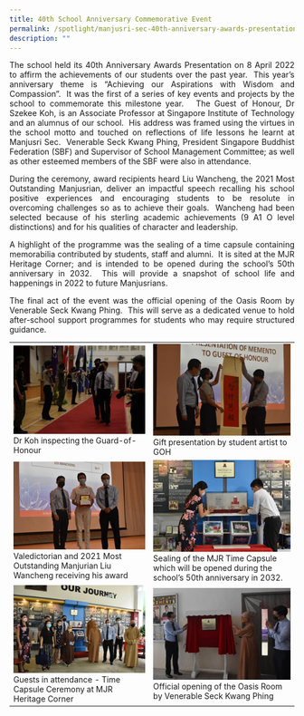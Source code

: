 ```yaml
---
title: 40th School Anniversary Commemorative Event
permalink: /spotlight/manjusri-sec-40th-anniversary-awards-presentation/
description: ""
---
```


<p style="text-align: justify;">The school held its 40th Anniversary Awards Presentation on 8 April 2022 to affirm the achievements of our students over the past year.  This year’s anniversary theme is “Achieving our Aspirations with Wisdom and Compassion”.  It was the first of a series of key events and projects by the school to commemorate this milestone year.   The Guest of Honour, Dr Szekee Koh, is an Associate Professor at Singapore Institute of Technology and an alumnus of our school.  His address was framed using the virtues in the school motto and touched on reflections of life lessons he learnt at Manjusri Sec.  Venerable Seck Kwang Phing, President Singapore Buddhist Federation (SBF) and Supervisor of School Management Committee; as well as other esteemed members of the SBF were also in attendance.</p>

<p style="text-align: justify;">During the ceremony, award recipients heard Liu Wancheng, the 2021 Most Outstanding Manjusrian, deliver an impactful speech recalling his school positive experiences and encouraging students to be resolute in overcoming challenges so as to achieve their goals.  Wancheng had been selected because of his sterling academic achievements (9 A1 O level distinctions) and for his qualities of character and leadership.</p>


<p style="text-align: justify;">A highlight of the programme was the sealing of a time capsule containing memorabilia contributed by students, staff and alumni.  It is sited at the MJR Heritage Corner; and is intended to be opened during the school’s 50th anniversary in 2032.  This will provide a snapshot of school life and happenings in 2022 to future Manjusrians.</p>


<p style="text-align: justify;">The final act of the event was the official opening of the Oasis Room by Venerable Seck Kwang Phing.  This will serve as a dedicated venue to hold after-school support programmes for students who may require structured guidance.</p>

|   |   |
|---|---|
| ![](/images/Spotlight/40th%20anniversary/ani40a.jpg)  Dr Koh inspecting the Guard-of-Honour	 |  ![](/images/Spotlight/40th%20anniversary/ani40b.jpg)   Gift presentation by student artist to GOH  |
|  ![](/images/Spotlight/40th%20anniversary/ani40c.jpg) Valedictorian and 2021 Most Outstanding Manjurian Liu Wancheng receiving his award     | ![](/images/Spotlight/40th%20anniversary/ani40d.jpg)  Sealing of the MJR Time Capsule which will be opened during the school’s 50th anniversary in 2032.    |
|  ![](/images/Spotlight/40th%20anniversary/ani40e.jpg) Guests in attendance - Time Capsule Ceremony at MJR Heritage Corner   |   ![](/images/Spotlight/40th%20anniversary/ani40f.jpg)  Official opening of the Oasis Room by Venerable Seck Kwang Phing |